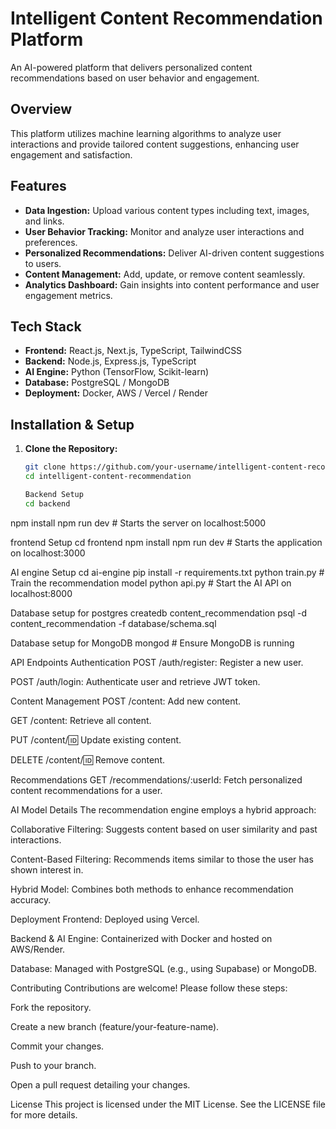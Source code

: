 # Intelligent Content Recommendation Platform

An AI-powered platform that delivers personalized content recommendations based on user behavior and engagement.

## Overview

This platform utilizes machine learning algorithms to analyze user interactions and provide tailored content suggestions, enhancing user engagement and satisfaction.

## Features

- **Data Ingestion:** Upload various content types including text, images, and links.
- **User Behavior Tracking:** Monitor and analyze user interactions and preferences.
- **Personalized Recommendations:** Deliver AI-driven content suggestions to users.
- **Content Management:** Add, update, or remove content seamlessly.
- **Analytics Dashboard:** Gain insights into content performance and user engagement metrics.

## Tech Stack

- **Frontend:** React.js, Next.js, TypeScript, TailwindCSS
- **Backend:** Node.js, Express.js, TypeScript
- **AI Engine:** Python (TensorFlow, Scikit-learn)
- **Database:** PostgreSQL / MongoDB
- **Deployment:** Docker, AWS / Vercel / Render

## Installation & Setup

1. **Clone the Repository:**
   ```bash
   git clone https://github.com/your-username/intelligent-content-recommendation.git
   cd intelligent-content-recommendation

   Backend Setup
   cd backend
npm install
npm run dev  # Starts the server on localhost:5000

frontend Setup
cd frontend
npm install
npm run dev  # Starts the application on localhost:3000

AI engine Setup
cd ai-engine
pip install -r requirements.txt
python train.py  # Train the recommendation model
python api.py    # Start the AI API on localhost:8000

Database setup for postgres
createdb content_recommendation
psql -d content_recommendation -f database/schema.sql

Database setup for MongoDB
mongod  # Ensure MongoDB is running

API Endpoints
Authentication
POST /auth/register: Register a new user.

POST /auth/login: Authenticate user and retrieve JWT token.

Content Management
POST /content: Add new content.

GET /content: Retrieve all content.

PUT /content/:id: Update existing content.

DELETE /content/:id: Remove content.

Recommendations
GET /recommendations/:userId: Fetch personalized content recommendations for a user.

AI Model Details
The recommendation engine employs a hybrid approach:

Collaborative Filtering: Suggests content based on user similarity and past interactions.

Content-Based Filtering: Recommends items similar to those the user has shown interest in.

Hybrid Model: Combines both methods to enhance recommendation accuracy.

Deployment
Frontend: Deployed using Vercel.

Backend & AI Engine: Containerized with Docker and hosted on AWS/Render.

Database: Managed with PostgreSQL (e.g., using Supabase) or MongoDB.

Contributing
Contributions are welcome! Please follow these steps:

Fork the repository.

Create a new branch (feature/your-feature-name).

Commit your changes.

Push to your branch.

Open a pull request detailing your changes.

License
This project is licensed under the MIT License. See the LICENSE file for more details.











